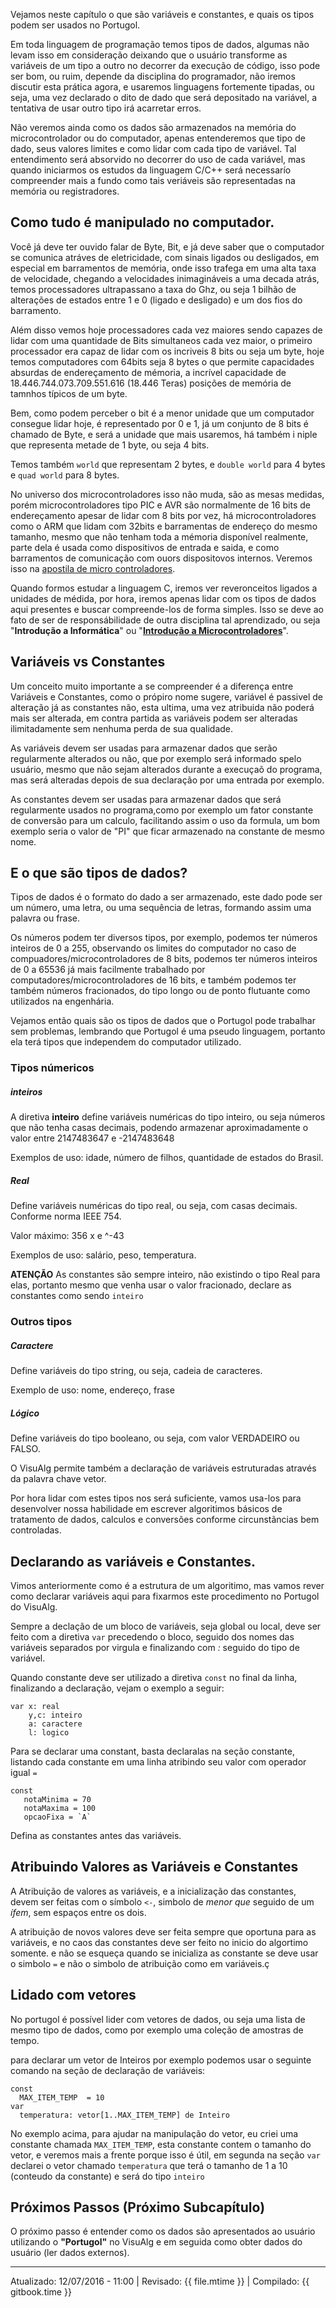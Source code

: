 Vejamos neste capítulo o que são variáveis e constantes, e quais os tipos podem ser usados no Portugol.

Em toda linguagem de programação temos tipos de dados, algumas não levam isso em consideração deixando que o usuário transforme as variáveis de um tipo a outro no decorrer da execução de código, isso pode ser bom, ou ruim, depende da disciplina do programador, não iremos discutir esta prática agora, e usaremos linguagens fortemente tipadas, ou seja, uma vez declarado o dito de dado que será depositado na variável, a tentativa de usar outro tipo irá acarretar erros.

Não veremos ainda como os dados são armazenados na memória do microcontrolador ou do computador, apenas entenderemos que tipo de dado, seus valores limites e como lidar com cada tipo de variável. Tal entendimento será absorvido no decorrer do uso de cada variável, mas quando iniciarmos os estudos da linguagem C/C++ será necessarío compreender mais a fundo como tais veriáveis são representadas na memória ou registradores.

## Como tudo é manipulado no computador.

Você já deve ter ouvido falar de Byte, Bit, e já deve saber que o computador se comunica atráves de eletricidade, com sinais ligados ou desligados, em especial em barramentos de memória, onde isso trafega em uma alta taxa de velocidade, chegando a velocidades inimagináveis a uma decada atrás, temos processadores ultrapassano a taxa do Ghz, ou seja 1 bilhão de alterações de estados entre 1 e 0 (ligado e desligado) e um dos fios do barramento.

Além disso vemos hoje processadores cada vez maiores sendo capazes de lidar com uma quantidade de Bits simultaneos cada vez maior, o primeiro processador era capaz de lidar com os incriveis 8 bits ou seja um byte, hoje temos computadores com 64bits seja 8 bytes o que permite  capacidades absurdas de endereçamento de mémoria, a incrível capacidade de 18.446.744.073.709.551.616 (18.446 Teras) posições de memória de tamnhos típicos de um byte.

Bem, como podem perceber o bit é a menor unidade que um computador consegue lidar hoje, é representado por 0 e 1, já um conjunto de 8 bits é chamado de Byte, e será a unidade que mais usaremos, há também i niple que representa metade de 1 byte, ou seja 4 bits.

Temos também ```world``` que representam 2 bytes, e ```double world``` para 4 bytes e ```quad world``` para 8 bytes.

No universo dos microcontroladores isso não muda, são as mesas medidas, porém microcontroladores tipo PIC e AVR são normalmente de 16 bits de endereçamento apesar de lidar com 8 bits por vez, há microcontroladores como o ARM que lidam com 32bits e barramentas de endereço do mesmo tamanho, mesmo que não tenham toda a mémoria disponível realmente, parte dela é usada como dispositivos de entrada e saida, e como barramentos de comunicação com ouors dispositovos internos. Veremos isso na [apostila de micro controladores](http://mcu.ed.carlosdelfino.eti.br).

Quando formos estudar a linguagem C, iremos ver reveronceitos ligados a unidades de médida, por hora, iremos apenas lidar com os tipos de dados aqui presentes e buscar compreende-los de forma simples. Isso se deve ao fato de ser de responsábilidade de outra disciplina tal aprendizado, ou seja "**Introdução a Informática**" ou "**[Introdução a Microcontroladores](http://mcu.ed.carlosdelfino.eti.br)**".

## Variáveis vs Constantes

Um conceito muito importante a se compreender é a diferença entre Variáveis e Constantes, como o própiro nome sugere, variável é passivel de alteração já as constantes não, esta ultima, uma vez atribuida não poderá mais ser alterada, em contra partida as variáveis podem ser alteradas ilimitadamente sem nenhuma perda de sua qualidade.

As variáveis devem ser usadas para armazenar dados que serão regularmente alterados ou não, que por exemplo será informado spelo usuário, mesmo que não sejam alterados durante a execuçaõ do programa, mas será alteradas depois de sua declaração por uma entrada por exemplo.

As constantes devem ser usadas para armazenar dados que será regularmente usados no programa,como por exemplo um fator constante de conversão para um calculo, facilitando assim o uso da formula, um bom exemplo seria o valor de "PI" que ficar armazenado na constante de mesmo nome.

## E o que são tipos de dados?

Tipos de dados é o formato do dado a ser armazenado, este dado pode ser um número, uma letra, ou uma sequência de letras, formando assim uma palavra ou frase.

Os números podem ter diversos tipos, por exemplo, podemos ter números inteiros de 0 a 255, observando os limites do computador no caso de compuadores/microcontroladores de 8 bits, podemos ter números inteiros de 0 a 65536 já mais facilmente trabalhado por computadores/microcontroladores de 16 bits, e também podemos ter também números fracionados, do tipo longo ou de ponto flutuante como utilizados na engenhária.

Vejamos então quais são os tipos de dados que o Portugol pode trabalhar sem problemas, lembrando que Portugol é uma pseudo linguagem, portanto ela terá tipos que independem do computador utilizado.

### Tipos númericos

##### inteiros
A diretiva **inteiro** define variáveis numéricas do tipo inteiro, ou seja números que não tenha casas decimais, podendo armazenar aproximadamente o valor entre 2147483647 e -2147483648

Exemplos de uso: idade, número de filhos, quantidade de estados do Brasil.

##### Real
Define variáveis numéricas do tipo real, ou seja, com casas decimais. Conforme norma IEEE 754.

Valor máximo: 356 x e ^-43

Exemplos de uso: salário, peso, temperatura.

**ATENÇÃO** As constantes são sempre inteiro, não existindo o tipo Real para elas, portanto mesmo que venha usar o valor fracionado, declare as constantes como sendo `inteiro`

### Outros tipos
##### Caractere
Define variáveis do tipo string, ou seja, cadeia de caracteres.

Exemplo de uso: nome, endereço, frase

##### Lógico
Define variáveis do tipo booleano, ou seja, com valor VERDADEIRO ou FALSO.

O VisuAlg permite também a declaração de variáveis estruturadas através da palavra chave vetor.

Por hora lidar com estes tipos nos será suficiente, vamos usa-los para desenvolver nossa habilidade em escrever algoritimos básicos de tratamento de dados, calculos e conversões conforme circunstãncias bem controladas.

## Declarando as variáveis e Constantes.


Vimos anteriormente como é a estrutura de um algoritimo, mas vamos rever como declarar variáveis aqui para fixarmos este procedimento no Portugol do VisuAlg.

Sempre a declação de um bloco de variáveis, seja global ou local, deve ser feito com a diretiva `var` precedendo o bloco, seguido dos nomes das variáveis separados por virgula e finalizando com *:* seguido do tipo de variável.

Quando constante deve ser utilizado a diretiva `const` no final da linha, finalizando a declaração, vejam o exemplo a seguir:

```
var x: real
    y,c: inteiro
    a: caractere
    l: logico 
```

Para se declarar uma constant, basta declaralas na seção constante, listando cada constante em uma linha atribindo seu valor com operador igual `=`

```
const
   notaMinima = 70
   notaMaxima = 100
   opcaoFixa = `A`
```

Defina as constantes antes das variáveis.

## Atribuindo Valores as Variáveis e Constantes

A Atribuição de valores as variáveis, e a inicialização das constantes, devem ser feitas com o símbolo `<-`, simbolo de *menor que* seguido de um *ífem*, sem espaços entre os dois.

A atribuição de novos valores deve ser feita sempre que oportuna para as variáveis, e no caos das constantes deve ser feito no inicio do algortimo somente. e não se esqueça quando se inicializa as constante se deve usar o simbolo `=` e não o simbolo de atribuição como em variáveis.ç

##  Lidado com vetores

No portugol é possível lider com vetores de dados, ou seja uma lista de mesmo tipo de dados, como por exemplo uma coleção de amostras de tempo.

para declarar um vetor de Inteiros por exemplo podemos usar o seguinte comando na seção de declaração de variáveis:

```
const
  MAX_ITEM_TEMP  = 10
var
  temperatura: vetor[1..MAX_ITEM_TEMP] de Inteiro
```

No exemplo acima, para ajudar na manipulação do vetor, eu criei uma constante chamada ```MAX_ITEM_TEMP```,  esta constante contem o tamanho do vetor, e veremos mais a frente porque isso é útil, em segunda na seção ```var``` declarei o vetor chamado ```temperatura``` que terá o tamanho de 1 a 10 (conteudo da constante) e será do tipo ```inteiro```


## Próximos Passos (Próximo Subcapítulo)
O próximo passo é entender como os dados são apresentados ao usuário utilizando o **"Portugol"** no VisuAlg e em seguida como obter dados do usuário (ler dados externos).

---
Atualizado: 12/07/2016 - 11:00 | Revisado: {{ file.mtime }} | Compilado: {{ gitbook.time }}

